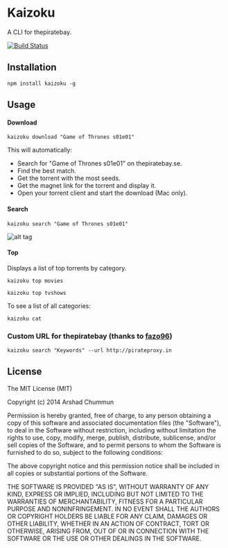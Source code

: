 Kaizoku
===
A CLI for thepiratebay.

[![Build Status](https://travis-ci.org/arshad/kaizoku.svg?branch=master)](https://travis-ci.org/arshad/kaizoku)

Installation
--------------

    npm install kaizoku -g

Usage
--------------

#### Download

    kaizoku download "Game of Thrones s01e01"
    
This will automatically:

* Search for "Game of Thrones s01e01" on thepiratebay.se.
* Find the best match.
* Get the torrent with the most seeds.
* Get the magnet link for the torrent and display it.
* Open your torrent client and start the download (Mac only).

#### Search

    kaizoku search "Game of Thrones s01e01"
    
![alt tag](https://raw.githubusercontent.com/arshad/kaizoku/master/screenshot.png)

#### Top
Displays a list of top torrents by category.

    kaizoku top movies

    kaizoku top tvshows
    
To see a list of all categories:

    kaizoku cat

### Custom URL for thepiratebay (thanks to [fazo96](https://github.com/fazo96))

    kaizoku search "Keywords" --url http://pirateproxy.in

License
--------------

The MIT License (MIT)

Copyright (c) 2014 Arshad Chummun

Permission is hereby granted, free of charge, to any person obtaining a copy
of this software and associated documentation files (the "Software"), to deal
in the Software without restriction, including without limitation the rights
to use, copy, modify, merge, publish, distribute, sublicense, and/or sell
copies of the Software, and to permit persons to whom the Software is
furnished to do so, subject to the following conditions:

The above copyright notice and this permission notice shall be included in all
copies or substantial portions of the Software.

THE SOFTWARE IS PROVIDED "AS IS", WITHOUT WARRANTY OF ANY KIND, EXPRESS OR
IMPLIED, INCLUDING BUT NOT LIMITED TO THE WARRANTIES OF MERCHANTABILITY,
FITNESS FOR A PARTICULAR PURPOSE AND NONINFRINGEMENT. IN NO EVENT SHALL THE
AUTHORS OR COPYRIGHT HOLDERS BE LIABLE FOR ANY CLAIM, DAMAGES OR OTHER
LIABILITY, WHETHER IN AN ACTION OF CONTRACT, TORT OR OTHERWISE, ARISING FROM,
OUT OF OR IN CONNECTION WITH THE SOFTWARE OR THE USE OR OTHER DEALINGS IN THE
SOFTWARE.

  

